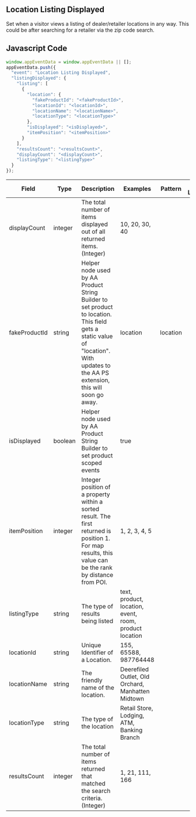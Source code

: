 ## Location Listing Displayed

Set when a visitor views a listing of dealer/retailer locations in any way. This could be after searching for a retailer via the zip code search.
## Javascript Code
```js
window.appEventData = window.appEventData || [];
appEventData.push({
  "event": "Location Listing Displayed",
  "listingDisplayed": {
    "listing": [
      {
        "location": {
          "fakeProductId": "<fakeProductId>",
          "locationId": "<locationId>",
          "locationName": "<locationName>",
          "locationType": "<locationType>"
        },
        "isDisplayed": "<isDisplayed>",
        "itemPosition": "<itemPosition>"
      }
    ],
    "resultsCount": "<resultsCount>",
    "displayCount": "<displayCount>",
    "listingType": "<listingType>"
  }
});
```

|Field|Type|Description|Examples|Pattern|Min Length|Max Length|Minimum|Maximum|Multiple Of|
| --- | --- | --- | --- | --- | --- | --- | --- | --- | --- |
|displayCount|integer|The total number of items displayed out of all returned items. (Integer)|10, 20, 30, 40||||0|||
|fakeProductId|string|Helper node used by AA Product String Builder to set product to location. This field gets a static value of "location".  With updates to the AA PS extension, this will soon go away.|location|location||||||
|isDisplayed|boolean|Helper node used by AA Product String Builder to set product scoped events|true|||||||
|itemPosition|integer|Integer position of a property within a sorted result. The first returned is position 1. For map results, this value can be the rank by distance from POI.|1, 2, 3, 4, 5||||0|||
|listingType|string|The type of results being listed|text, product, location, event, room, product location|||||||
|locationId|string|Unique Identifier of a Location. |155, 65588, 987764448|||||||
|locationName|string|The friendly name of the location.|Deerefiled Outlet, Old Orchard, Manhatten Midtown|||||||
|locationType|string|The type of the location|Retail Store, Lodging, ATM, Banking Branch|||||||
|resultsCount|integer|The total number of items returned that matched the search criteria. (Integer)|1, 21, 111, 166||||0|||
